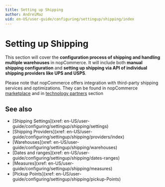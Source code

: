```yaml
---
title: Setting up Shipping
author: AndreiMaz
uid: en-US/user-guide/configuring/settingup/shipping/index
---
```

# Setting up Shipping

This section will cover the **configuration process of shipping and handling multiple warehouses** in nopCommerce. It will include both **manual shipping configuration** and **setting up shipping via API of individual shipping providers like UPS and USPS**.

Please note that nopCommerce offers integration with third-party shipping services and optimizations. They can be found in nopCommerce [marketplace](http://www.nopcommerce.com/marketplace.aspx) and in [technology partners](http://www.nopcommerce.com/technologypartners.aspx) section

## See also

* [Shipping Settings](xref: en-US/user-guide/configuring/settingup/shipping/settings)
* [Shipping Providers](xref: en-US/user-guide/configuring/settingup/shipping/providers/index)
* [Warehouses](xref: en-US/user-guide/configuring/settingup/shipping/warehouses)
* [Dates and ranges](xref: en-US/user-guide/configuring/settingup/shipping/dates-ranges)
* [Measures](xref: en-US/user-guide/configuring/settingup/shipping/measures)
* [Pickup Points](xref: en-US/user-guide/configuring/settingup/shipping/pickup-Points)
